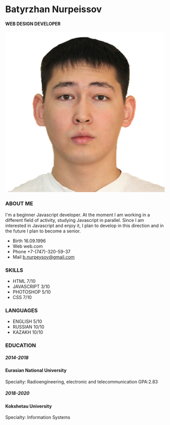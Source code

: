 # Batyrzhan Nurpeissov
#### WEB DESIGN DEVELOPER

![logo](logo.jpg)

### ABOUT ME
I'm a beginner Javascript developer. At the moment I am working in a different field of activity, studying Javascript in parallel. Since I am interested in Javascript and enjoy it, I plan to develop in this direction and in the future I plan to become a senior.
* Birth 16.09.1996
* Web web.com
* Phone +7-(747)-320-59-37
* Mail b.nurpeysov@gmail.com

### SKILLS
* HTML 7/10
* JAVASCRIPT 3/10
* PHOTOSHOP 5/10
* CSS 7/10

### LANGUAGES
* ENGLISH 5/10
* RUSSIAN 10/10
* KAZAKH 10/10

### EDUCATION
##### 2014-2018
#### Eurasian National University
Specialty: Radioengineering, electronic and telecommunication GPA:2.83
##### 2018-2020
#### Kokshetau University
Specialty: Information Systems

